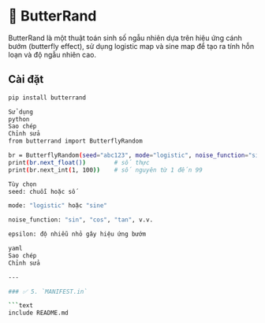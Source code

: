 # 🦋 ButterRand

ButterRand là một thuật toán sinh số ngẫu nhiên dựa trên hiệu ứng cánh bướm (butterfly effect), sử dụng logistic map và sine map để tạo ra tính hỗn loạn và độ ngẫu nhiên cao.

## Cài đặt

```bash
pip install butterrand

Sử dụng
python
Sao chép
Chỉnh sửa
from butterrand import ButterflyRandom

br = ButterflyRandom(seed="abc123", mode="logistic", noise_function="sin")
print(br.next_float())        # số thực
print(br.next_int(1, 100))    # số nguyên từ 1 đến 99

Tùy chọn
seed: chuỗi hoặc số

mode: "logistic" hoặc "sine"

noise_function: "sin", "cos", "tan", v.v.

epsilon: độ nhiễu nhỏ gây hiệu ứng bướm

yaml
Sao chép
Chỉnh sửa

---

### ✅ 5. `MANIFEST.in`

```text
include README.md